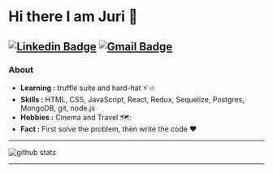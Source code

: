 # Hi there  I am Juri 👋

 
[![Linkedin Badge](https://img.shields.io/badge/-Juri_Parladore-blue?style=flat-square&logo=Linkedin&logoColor=white&link=https://www.linkedin.com/in/juri-parladore-49071414b//)](https://www.linkedin.com/in/juri-parladore-49071414b/) [![Gmail Badge](https://img.shields.io/badge/-juriparladore@gmail.com-c14438?style=flat-square&logo=Gmail&logoColor=white&link=mailto:juriparladore@gmail.com)](mailto:juriparladore@gmail.com)
---------------------------------------------------------------------------------------------------------------------------------------------------------------------------------
### About

-  **Learning :** truffle suite and hard-hat :zap: :fire:	
-  **Skills :** HTML, CSS, JavaScript, React, Redux, Sequelize, Postgres, MongoDB, git, node.js
-  **Hobbies :** Cinema and Travel 🗺️:
-  **Fact :** First solve the problem, then write the code :heart: 

---------------------------------------------------------------------------------------------------------------------------------------------------------------------------------

![github stats](https://github-readme-stats.vercel.app/api?username=jurip89&show_icons=true)

-------------------------------------------------------------------------------------------------------------------------------------------
